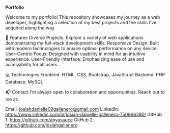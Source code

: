 **Portfolio**

Welcome to my portfolio! This repository showcases my journey as a web developer, highlighting a selection of my best projects and the skills I've acquired along the way.

🚀 Features
Diverse Projects: Explore a variety of web applications demonstrating my full-stack development skills.
Responsive Design: Built with modern technologies to ensure optimal performance on any device.
User-Centric Focus: Designed with usability in mind for an intuitive experience.
User-Friendly Interface: Emphasizing ease of use and accessibility for all users.

💻 Technologies
Frontend: HTML, CSS, Bootstrap, JavaScript
Backend: PHP
Database: MySQL

📬 Contact
I’m always open to collaboration and opportunities. Reach out to me at:

Email: josiahdanielle09gallenero@gmail.com
LinkedIn: https://www.linkedin.com/in/josiah-danielle-gallenero-750966290/
GitHub 1: https://github.com/anyasauce
GitHub 2: https://github.com/josiahgallenero

